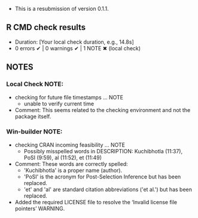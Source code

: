 *   This is a resubmission of version 0.1.1.

## R CMD check results

*   Duration: [Your local check duration, e.g., 14.8s]
*   0 errors ✔ | 0 warnings ✔ | 1 NOTE ✖ (local check)

## NOTES

### Local Check NOTE:
*   checking for future file timestamps ... NOTE
    *   unable to verify current time
*   Comment: This seems related to the checking environment and not the package itself.

### Win-builder NOTE:
*   checking CRAN incoming feasibility ... NOTE
    *   Possibly misspelled words in DESCRIPTION: Kuchibhotla (11:37), PoSI (9:59), al (11:52), et (11:49)
*   Comment: These words are correctly spelled:
    *   'Kuchibhotla' is a proper name (author).
    *   'PoSI' is the acronym for Post-Selection Inference but has been replaced.
    *   'et' and 'al' are standard citation abbreviations ('et al.') but has been replaced.
*   Added the required LICENSE file to resolve the ‘Invalid license file pointers’ WARNING.

